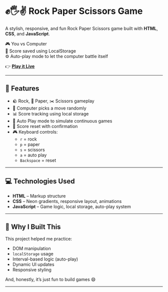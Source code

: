 # ✊🖐✌ Rock Paper Scissors Game

A stylish, responsive, and fun Rock Paper Scissors game built with **HTML**, **CSS**, and **JavaScript**.

🎮 You vs Computer  
💾 Score saved using LocalStorage  
⚙️ Auto-play mode to let the computer battle itself

👉 **[Play it Live](https://sumit-63030.github.io/rock-paper-scissors/)**

---

## 🎯 Features

- 🪨 Rock, 📄 Paper, ✂️ Scissors gameplay
- 🧠 Computer picks a move randomly
- 📊 Score tracking using local storage
- 🔁 Auto Play mode to simulate continuous games
- 🔄 Score reset with confirmation
- 🎮 Keyboard controls:  
  - `r` = rock  
  - `p` = paper  
  - `s` = scissors  
  - `a` = auto play  
  - `Backspace` = reset

---

## 💻 Technologies Used

- **HTML** – Markup structure
- **CSS** – Neon gradients, responsive layout, animations
- **JavaScript** – Game logic, local storage, auto-play system

---

## 🧠 Why I Built This

This project helped me practice:

- DOM manipulation
- `localStorage` usage
- Interval-based logic (auto-play)
- Dynamic UI updates
- Responsive styling

And, honestly, it’s just fun to build games 😄

---

